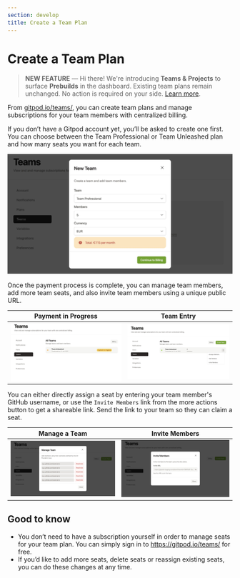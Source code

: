 ```yaml
---
section: develop
title: Create a Team Plan
---
```


<script context="module">
  export const prerender = true;
</script>

# Create a Team Plan
> **NEW FEATURE** —
> Hi there! We're introducing <strong>Teams & Projects</strong> to surface <strong>Prebuilds</strong> in the dashboard. Existing team plans remain unchanged. No action is required on your side. <a href="/docs/teams-and-projects" className="learn-more">Learn more</a>.

From [gitpod.io/teams/](https://gitpod.io/teams/), you can create team plans and manage subscriptions for your team members with centralized billing.

If you don’t have a Gitpod account yet, you’ll be asked to create one first. You can choose between the Team Professional or Team Unleashed plan and how many seats you want for each team.

![New Team](../../../static/images/docs/teams-new.jpg)

Once the payment process is complete, you can manage team members, add more team seats, and also invite team members using a unique public URL.

| Payment in Progress                                        | Team Entry                                               |
| ---------------------------------------------------------- | -------------------------------------------------------- |
| ![New Team](../../../static/images/docs/teams-payment.jpg) | ![New Team](../../../static/images/docs/teams-entry.jpg) |

You can either directly assign a seat by entering your team member's GitHub username, or use the `Invite Members` link from the more actions button to get a shareable link. Send the link to your team so they can claim a seat.

| Manage a Team                                             | Invite Members                                            |
| --------------------------------------------------------- | --------------------------------------------------------- |
| ![New Team](../../../static/images/docs/teams-manage.jpg) | ![New Team](../../../static/images/docs/teams-invite.jpg) |

## Good to know

- You don’t need to have a subscription yourself in order to manage seats for your team plan. You can simply sign in to https://gitpod.io/teams/ for free.
- If you’d like to add more seats, delete seats or reassign existing seats, you can do these changes at any time.
